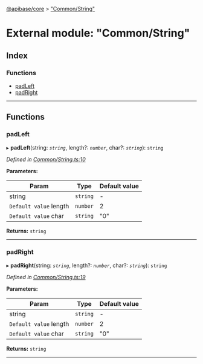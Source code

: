 [@apibase/core](../README.md) > ["Common/String"](../modules/_common_string_.md)

# External module: "Common/String"

## Index

### Functions

* [padLeft](_common_string_.md#padleft)
* [padRight](_common_string_.md#padright)

---

## Functions

<a id="padleft"></a>

###  padLeft

▸ **padLeft**(string: *`string`*, length?: *`number`*, char?: *`string`*): `string`

*Defined in [Common/String.ts:10](https://github.com/chapterjason/APIBase/blob/54f0c33/packages/core/src/Common/String.ts#L10)*

**Parameters:**

| Param | Type | Default value |
| ------ | ------ | ------ |
| string | `string` | - |
| `Default value` length | `number` | 2 |
| `Default value` char | `string` | &quot;0&quot; |

**Returns:** `string`

___
<a id="padright"></a>

###  padRight

▸ **padRight**(string: *`string`*, length?: *`number`*, char?: *`string`*): `string`

*Defined in [Common/String.ts:19](https://github.com/chapterjason/APIBase/blob/54f0c33/packages/core/src/Common/String.ts#L19)*

**Parameters:**

| Param | Type | Default value |
| ------ | ------ | ------ |
| string | `string` | - |
| `Default value` length | `number` | 2 |
| `Default value` char | `string` | &quot;0&quot; |

**Returns:** `string`

___

